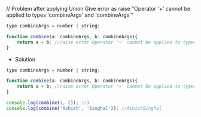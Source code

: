 
// Problem after applying Union
Give error as raise "Operator '+' cannot be applied to types 'combineArgs' and 'combineArgs'"
```js
type combineArgs = number | string;

function combine(a: combineArgs, b: combineArgs){
    return a + b; //raise error Operator '+' cannot be applied to types 'combineArgs' and 'combineArgs'
}
```

- Solution
```js
type combineArgs = number | string;

function combine(a: combineArgs, b: combineArgs){
    return a + b; //raise error Operator '+' cannot be applied to types 'combineArgs' and 'combineArgs'
}

console.log(combine(1, 2)); //3
console.log(combine('Ashish', 'Singhal')); //AshishSinghal

```